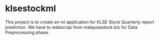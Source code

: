 # klsestockml
This project is to create an ml application for KLSE Stock Quarterly report prediction. We have to webscrap from malaysiastock.biz for Data Preprocessing phase. 
